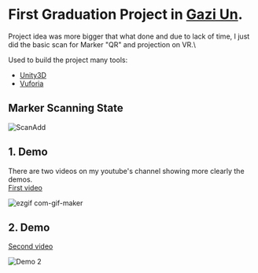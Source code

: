 # First Graduation Project in [Gazi Un](https://mf-bm.gazi.edu.tr/).

Project idea was more bigger that what done and due to lack of time, I just did the basic scan for Marker "QR" and projection on VR.\

Used to build the project many tools:
* [Unity3D](https://unity.com/)
* [Vuforia](https://developer.vuforia.com/)

## Marker Scanning State
![ScanAdd](https://user-images.githubusercontent.com/68125916/96298765-b0a8ea00-0ffb-11eb-92fb-1c275a22351b.gif)

## 1. Demo
There are two videos on my youtube's channel showing more clearly the demos.\
[First video](https://www.youtube.com/watch?v=2MOhHgdm98U)

![ezgif com-gif-maker](https://user-images.githubusercontent.com/68125916/96304959-ba374f80-1005-11eb-9377-6a9a6e899f65.gif)

## 2. Demo
[Second video](https://www.youtube.com/watch?v=R57-OC_hgi8)

![Demo 2](https://user-images.githubusercontent.com/68125916/96305732-046d0080-1007-11eb-8679-6e2e2472f34a.gif)
